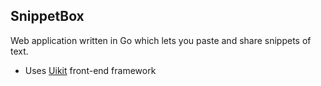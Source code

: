 ## SnippetBox

Web application written in Go which lets you paste and share snippets of text.

- Uses [Uikit](https://getuikit.com/docs/introduction) front-end framework
